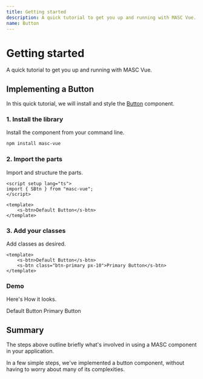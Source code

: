 ```yaml
---
title: Getting started
description: A quick tutorial to get you up and running with MASC Vue.
name: Button
---
```


# Getting started

A quick tutorial to get you up and running with MASC Vue.

## Implementing a Button

In this quick tutorial, we will install and style the [Button](../components/button) component.

### 1. Install the library

Install the component from your command line.

```bash
npm install masc-vue
```

### 2. Import the parts

Import and structure the parts.

```vue
<script setup lang="ts">
import { SBtn } from "masc-vue";
</script>

<template>
	<s-btn>Default Button</s-btn>
</template>
```

### 3. Add your classes

Add classes as desired.

```vue
<template>
	<s-btn>Default Button</s-btn>
	<s-btn class="btn-primary px-10">Primary Button</s-btn>
</template>
```

### Demo

Here's How it looks.

<div class="flex gap-6">
  <s-btn>Default Button</s-btn>
  <s-btn class="btn-primary px-10">Primary Button</s-btn>
</div>

## Summary

The steps above outline briefly what's involved in using a MASC component in your application.

In a few simple steps, we've implemented a button component, without having to worry about many of its complexities.
